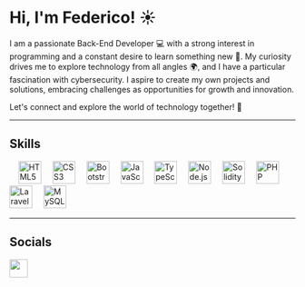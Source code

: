 # Hi, I'm Federico! ☀️

I am a passionate Back-End Developer 💻 with a strong interest in programming and a constant desire to learn something new 🚀. My curiosity drives me to explore technology from all angles 🌍, and I have a particular fascination with cybersecurity. I aspire to create my own projects and solutions, embracing challenges as opportunities for growth and innovation. 

Let's connect and explore the world of technology together! 🤝


<hr></hr>

## Skills

<div align="left">
  <img width="12" />
  <img src="https://raw.githubusercontent.com/danielcranney/readme-generator/main/public/icons/skills/html5-colored.svg" height="40" alt="HTML5 logo" />
  <img width="12" />
  <img src="https://raw.githubusercontent.com/danielcranney/readme-generator/main/public/icons/skills/css3-colored.svg" height="40" alt="CSS3 logo" />
  <img width="12" />
  <img src="https://raw.githubusercontent.com/danielcranney/readme-generator/main/public/icons/skills/bootstrap-colored.svg" height="40" alt="Bootstrap logo" />
  <img width="12" />
  <img src="https://raw.githubusercontent.com/danielcranney/readme-generator/main/public/icons/skills/javascript-colored.svg" height="40" alt="JavaScript logo" />
  <img width="12" />
  <img src="https://raw.githubusercontent.com/danielcranney/readme-generator/main/public/icons/skills/typescript-colored.svg" height="40" alt="TypeScript logo" />
  <img width="12" />
  <img src="https://raw.githubusercontent.com/danielcranney/readme-generator/main/public/icons/skills/nodejs-colored.svg" height="40" alt="Node.js logo" />
  <img width="12" />
  <img src="https://raw.githubusercontent.com/danielcranney/readme-generator/main/public/icons/skills/solidity-colored.svg" height="40" alt="Solidity logo" />
  <img width="12" />
  <img src="https://raw.githubusercontent.com/danielcranney/readme-generator/main/public/icons/skills/php-colored.svg" height="40" alt="PHP logo" />
  <img width="12" />
  <img src="https://raw.githubusercontent.com/danielcranney/readme-generator/main/public/icons/skills/laravel-colored.svg" height="40" alt="Laravel logo" />
  <img width="12" />
  <img src="https://raw.githubusercontent.com/danielcranney/readme-generator/main/public/icons/skills/mysql-colored.svg" height="40" alt="MySQL logo" />
</div>


<hr></hr>


## Socials

<a href="https://www.linkedin.com/in/federicoyingrasso/">
    <img src="https://raw.githubusercontent.com/danielcranney/readme-generator/main/public/icons/socials/linkedin.svg" width="32" height="32" style="max-width: 100%;">
</a>








